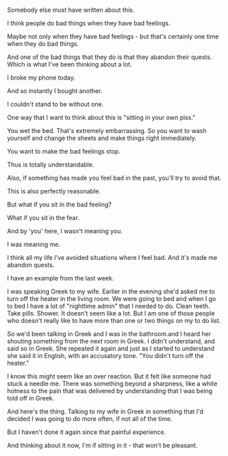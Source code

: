 Somebody else must have written about this.

I think people do bad things when they have bad feelings.

Maybe not only when they have bad feelings - but that's certainly one time when they do bad things.

And one of the bad things that they do is that they abandon their quests. Which is what I've been thinking about a lot.

I broke my phone today.

And so instantly I bought another. 

I couldn't stand to be without one.

One way that I want to think about this is "sitting in your own piss."

You wet the bed. That's extremely embarrassing. So you want to wash yourself and change the sheets and make things right immediately. 

You want to make the bad feelings stop.

Thus is totally understandable.

Also, if something has made you feel bad in the past, you'll try to avoid that.

This is also perfectly reasonable.

But what if you sit in the bad feeling?

What if you sit in the fear.

And by 'you' here, I wasn't meaning you.

I was meaning me.

I think all my life I've avoided situations where I feel bad. And it's made me abandon quests.

I have an example from the last week.

I was speaking Greek to my wife. Earlier in the evening she'd asked me to turn off the heater in the living room. We were going to bed and when I go to bed I have a lot of "nighttime admin" that I needed to do. Clean teeth. Take pills. Shower. It doesn't seem like a lot. But I am one of those people who doesn't really like to have more than one or two things on my to do list.

So we'd been talking in Greek and I was in the bathroom.and I heard her shouting something from the next room in Greek. I didn't understand, and said so in Greek. She repeated it again and just as I started to understand she said it in English, with an accusatory tone. "You didn't turn off the heater."

I know this might seem like an over reaction. But it felt like someone had stuck a needle me. There was something beyond a sharpness, like a white hotness to the pain that was delivered by understanding that I was being told off in Greek.

And here's the thing. Talking to my wife in Greek in something that I'd decided I was going to do more often, if not all of the time.

But I haven't done it again since that painful experience.

And thinking about it now, I'm if sitting in it - that won't be pleasant.
